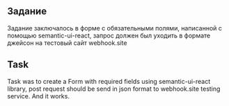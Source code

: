 ## Задание
Задание заключалось в форме с обязательными полями, написанной с помощью semantic-ui-react, запрос должен был уходить в формате джейсон на тестовый сайт webhook.site

## Task
Task was to create a Form with required fields using semantic-ui-react library, post request should be send in json format to webhook.site testing service. And it works.
